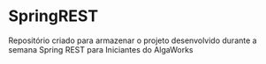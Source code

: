 # SpringREST
Repositório criado para armazenar o projeto desenvolvido durante a semana  Spring REST para Iniciantes do AlgaWorks 
